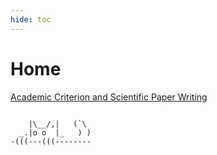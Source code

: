 ```yaml
---
hide: toc
---
```

# Home

[Academic Criterion and Scientific Paper Writing](https://mmcheng.net/writing/)

```

    |\__/,|   (`\
  _.|o o  |_   ) )
-(((---(((--------

```
